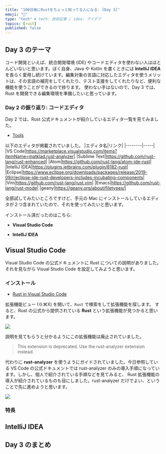 ```yaml
---
title: "100日後にRustをちょっと知ってる人になる: [Day 3]"
emoji: "🦀"
type: "tech" # tech: 技術記事 / idea: アイデア
topics: [rust]
published: false
---
```


## Day 3 のテーマ

コード開発といえば、統合開発環境 (IDE) やコードエディタを使わない人はほとんどいないと思います。ぼく自身、Java や Kotlin を書くときには **IntelliJ IDEA** を長らく愛用し続けています。編集対象の言語に対応したエディタを使うメリットは、その言語の補完をしてくれたり、テスト支援をしてくれたりなど、便利な機能を使うことができるので捗ります。
使わない手はないので、Day 3 では、Rust を開発できる編集環境を準備したいと思っています。

### Day 2 の振り返り: コードエディタ

Day 2 では、Rust 公式ドキュメントが紹介しているエディタ一覧を見てみました。

- [Tools](https://www.rust-lang.org/tools)

以下のエディタが掲載されていました。
|エディタ名|リンク|
|--------|-----|
|VS Code|<https://marketplace.visualstudio.com/items?itemName=matklad.rust-analyzer>|
|Sublime Text|<https://github.com/rust-lang/rust-enhanced>|
|Atom|<https://github.com/rust-lang/atom-ide-rust>|
|IntelliJ IDEA|<https://plugins.jetbrains.com/plugin/8182-rust>|
|Eclipse|<https://www.eclipse.org/downloads/packages/release/2019-09/r/eclipse-ide-rust-developers-includes-incubating-components>|
|Vim|<https://github.com/rust-lang/rust.vim>|
|Emacs|<https://github.com/rust-lang/rust-mode>|
|geany|<https://geany.org/about/filetypes/>|

全部試してみたいところですけど、手元の Mac にインストールしているエディタが２つ含まれていたので、それを使ってみたいと思います。

インストール済だったのはこちら:

- **Visual Studio Code**

- **IntelliJ IDEA**

## Visual Studio Code

Visual Studio Code の公式ドキュメントに Rust についての説明がありました。それを見ながら Visual Studio Code を設定してみようと思います。

### インストール

- [Rust in Visual Studio Code](https://code.visualstudio.com/docs/languages/rust)

拡張機能ビュー (⇧⌘X) を開いて、`Rust` で検索をして拡張機能を探します。
すると、Rust の公式から提供されている **Rust** という拡張機能が見つかると思います。

![](https://storage.googleapis.com/zenn-user-upload/943a574d2794-20220825.png)

説明を見てもらうと分かるようにこの拡張機能は廃止されていました。

> This extension is deprecated. Use the rust-analyzer extension instead.

代わりに **rust-analyzer** を使うようにガイドされていました。今日参照している VS Code の公式ドキュメントでは rust-analyzer のみの導入手順になっています。しかし、個人で紹介されている手順などを見てみると、 Rust 拡張機能の導入が紹介されているものも目にしました。rust-analyzer だけでよい、ということで先に進めようと思います。

![](https://storage.googleapis.com/zenn-user-upload/5173ed466165-20220825.png)

### 特長

## IntelliJ IDEA

## Day 3 のまとめ
